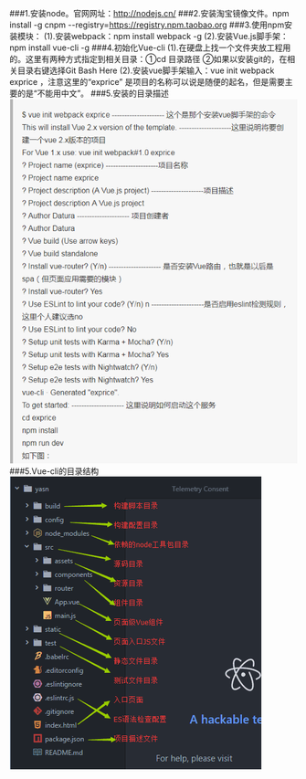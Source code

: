 ###1.安装node。官网网址：http://nodejs.cn/
###2.安装淘宝镜像文件。npm install -g cnpm --registry=https://registry.npm.taobao.org
###3.使用npm安装模块：
(1).安装webpack：npm install webpack -g
(2).安装Vue.js脚手架：npm install vue-cli -g
###4.初始化Vue-cli
(1).在硬盘上找一个文件夹放工程用的。这里有两种方式指定到相关目录：①cd 目录路径  ②如果以安装git的，在相关目录右键选择Git Bash Here
(2).安装vue脚手架输入：vue init webpack exprice ，注意这里的“exprice” 是项目的名称可以说是随便的起名，但是需要主要的是“不能用中文”。
###5.安装的目录描述
![](https://github.com/wwl135184/mySelfStudy/raw/master/2018-07-26/try-vue-cli/images/imgTwo.png)
###5.Vue-cli的目录结构
![](https://github.com/wwl135184/mySelfStudy/raw/master/2018-07-26/try-vue-cli/images/imgOne.png)

